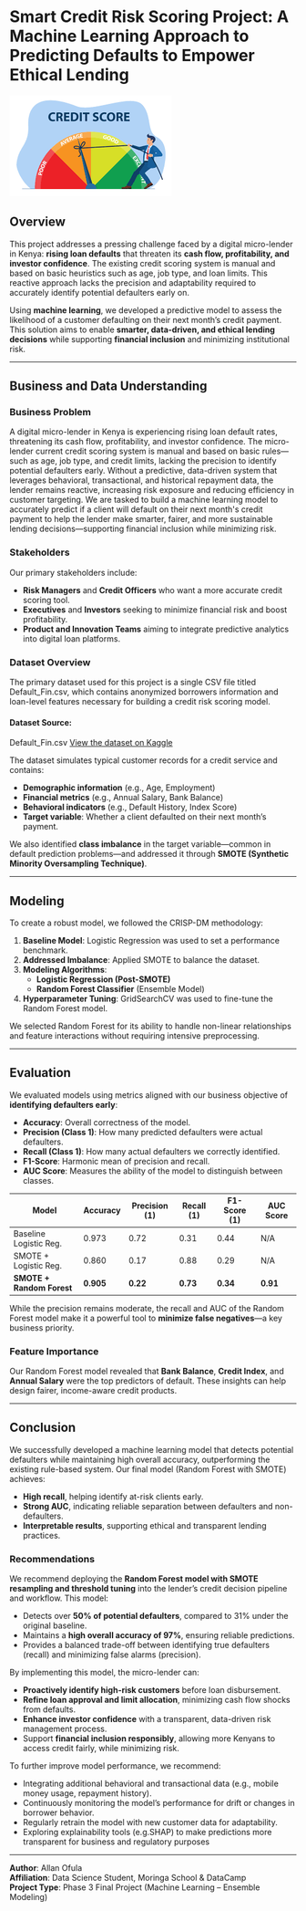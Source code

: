 # Smart Credit Risk Scoring Project: A Machine Learning Approach to Predicting Defaults to Empower Ethical Lending
![Credit_score](./Credit_score.png)

## Overview

This project addresses a pressing challenge faced by a digital micro-lender in Kenya: **rising loan defaults** that threaten its **cash flow, profitability, and investor confidence**. The existing credit scoring system is manual and based on basic heuristics such as age, job type, and loan limits. This reactive approach lacks the precision and adaptability required to accurately identify potential defaulters early on.

Using **machine learning**, we developed a predictive model to assess the likelihood of a customer defaulting on their next month’s credit payment. This solution aims to enable **smarter, data-driven, and ethical lending decisions** while supporting **financial inclusion** and minimizing institutional risk.

---

## Business and Data Understanding

### Business Problem
A digital micro-lender in Kenya is experiencing rising loan default rates, threatening its cash flow, profitability, and investor confidence. The micro-lender current credit scoring system is manual and based on basic rules—such as age, job type, and credit limits, lacking the precision to identify potential defaulters early. Without a predictive, data-driven system that leverages behavioral, transactional, and historical repayment data, the lender remains reactive, increasing risk exposure and reducing efficiency in customer targeting. We are tasked to build a machine learning model to accurately predict if a client will default on their next month's credit payment to help the lender make smarter, fairer, and more sustainable lending decisions—supporting financial inclusion while minimizing risk.

### Stakeholders
Our primary stakeholders include:
- **Risk Managers** and **Credit Officers** who want a more accurate credit scoring tool.
- **Executives** and **Investors** seeking to minimize financial risk and boost profitability.
- **Product and Innovation Teams** aiming to integrate predictive analytics into digital loan platforms.

### Dataset Overview
The primary dataset used for this project is a single CSV file titled Default_Fin.csv, which contains anonymized borrowers information and loan-level features necessary for building a credit risk scoring model.

#### Dataset Source:
Default_Fin.csv [View the dataset on Kaggle](https://www.kaggle.com/datasets/kmldas/loan-default-prediction?resource=download)

The dataset simulates typical customer records for a credit service and contains:
- **Demographic information** (e.g., Age, Employment)
- **Financial metrics** (e.g., Annual Salary, Bank Balance)
- **Behavioral indicators** (e.g., Default History, Index Score)
- **Target variable**: Whether a client defaulted on their next month’s payment.

We also identified **class imbalance** in the target variable—common in default prediction problems—and addressed it through **SMOTE (Synthetic Minority Oversampling Technique)**.

---

## Modeling

To create a robust model, we followed the CRISP-DM methodology:

1. **Baseline Model**: Logistic Regression was used to set a performance benchmark.
2. **Addressed Imbalance**: Applied SMOTE to balance the dataset.
3. **Modeling Algorithms**:
   - **Logistic Regression (Post-SMOTE)**
   - **Random Forest Classifier** (Ensemble Model)
4. **Hyperparameter Tuning**: GridSearchCV was used to fine-tune the Random Forest model.

We selected Random Forest for its ability to handle non-linear relationships and feature interactions without requiring intensive preprocessing.

---

## Evaluation

We evaluated models using metrics aligned with our business objective of **identifying defaulters early**:
- **Accuracy**: Overall correctness of the model.
- **Precision (Class 1)**: How many predicted defaulters were actual defaulters.
- **Recall (Class 1)**: How many actual defaulters we correctly identified.
- **F1-Score**: Harmonic mean of precision and recall.
- **AUC Score**: Measures the ability of the model to distinguish between classes.

| Model                      | Accuracy | Precision (1) | Recall (1) | F1-Score (1) | AUC Score |
|---------------------------|----------|---------------|------------|--------------|-----------|
| Baseline Logistic Reg.    | 0.973    | 0.72          | 0.31       | 0.44         | N/A       |
| SMOTE + Logistic Reg.     | 0.860    | 0.17          | 0.88       | 0.29         | N/A       |
| **SMOTE + Random Forest** | **0.905**| **0.22**      | **0.73**   | **0.34**     | **0.91**  |

While the precision remains moderate, the recall and AUC of the Random Forest model make it a powerful tool to **minimize false negatives**—a key business priority.

### Feature Importance
Our Random Forest model revealed that **Bank Balance**, **Credit Index**, and **Annual Salary** were the top predictors of default. These insights can help design fairer, income-aware credit products.

---

## Conclusion

We successfully developed a machine learning model that detects potential defaulters while maintaining high overall accuracy, outperforming the existing rule-based system. Our final model (Random Forest with SMOTE) achieves:
- **High recall**, helping identify at-risk clients early.
- **Strong AUC**, indicating reliable separation between defaulters and non-defaulters.
- **Interpretable results**, supporting ethical and transparent lending practices.

### Recommendations
We recommend deploying the **Random Forest model with SMOTE resampling and threshold tuning** into the lender’s credit decision pipeline and workflow. 
This model:

- Detects over **50% of potential defaulters**, compared to 31% under the original baseline.
- Maintains a **high overall accuracy of 97%**, ensuring reliable predictions.
- Provides a balanced trade-off between identifying true defaulters (recall) and minimizing false alarms (precision).

By implementing this model, the micro-lender can:
- **Proactively identify high-risk customers** before loan disbursement.
- **Refine loan approval and limit allocation**, minimizing cash flow shocks from defaults.
- **Enhance investor confidence** with a transparent, data-driven risk management process.
- Support **financial inclusion responsibly**, allowing more Kenyans to access credit fairly, while minimizing risk.

To further improve model performance, we recommend:
- Integrating additional behavioral and transactional data (e.g., mobile money usage, repayment history).
- Continuously monitoring the model’s performance for drift or changes in borrower behavior.
- Regularly retrain the model with new customer data for adaptability.
- Exploring explainability tools (e.g.SHAP) to make predictions more transparent for business and regulatory purposes

---

**Author**: Allan Ofula  
**Affiliation**: Data Science Student, Moringa School & DataCamp  
**Project Type**: Phase 3 Final Project (Machine Learning – Ensemble Modeling)
